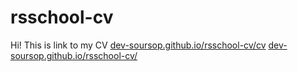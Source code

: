 # rsschool-cv
Hi! This is link to my CV
[dev-soursop.github.io/rsschool-cv/cv](https://dev-soursop.github.io/rsschool-cv/cv)
[dev-soursop.github.io/rsschool-cv/](https://dev-soursop.github.io/rsschool-cv/)
